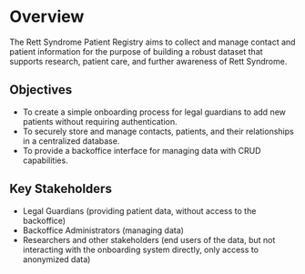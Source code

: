 # Overview

The Rett Syndrome Patient Registry aims to collect and manage contact and patient information for the purpose of building a robust dataset that supports research, patient care, and further awareness of Rett Syndrome.

## Objectives
- To create a simple onboarding process for legal guardians to add new patients without requiring authentication.
- To securely store and manage contacts, patients, and their relationships in a centralized database.
- To provide a backoffice interface for managing data with CRUD capabilities.

## Key Stakeholders
- Legal Guardians (providing patient data, without access to the backoffice)
- Backoffice Administrators (managing data)
- Researchers and other stakeholders (end users of the data, but not interacting with the onboarding system directly, only access to anonymized data)